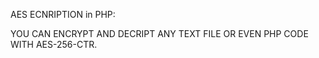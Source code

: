 AES ECNRIPTION in PHP:

YOU CAN ENCRYPT AND DECRIPT ANY TEXT FILE OR EVEN PHP CODE WITH AES-256-CTR.
